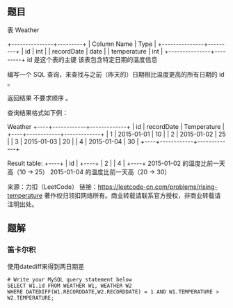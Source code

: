 ## 题目

表 Weather

+---------------+---------+
| Column Name   | Type    |
+---------------+---------+
| id            | int     |
| recordDate    | date    |
| temperature   | int     |
+---------------+---------+
id 是这个表的主键
该表包含特定日期的温度信息


编写一个 SQL 查询，来查找与之前（昨天的）日期相比温度更高的所有日期的 id 。

返回结果 不要求顺序 。

查询结果格式如下例：

Weather
+----+------------+-------------+
| id | recordDate | Temperature |
+----+------------+-------------+
| 1  | 2015-01-01 | 10          |
| 2  | 2015-01-02 | 25          |
| 3  | 2015-01-03 | 20          |
| 4  | 2015-01-04 | 30          |
+----+------------+-------------+

Result table:
+----+
| id |
+----+
| 2  |
| 4  |
+----+
2015-01-02 的温度比前一天高（10 -> 25）
2015-01-04 的温度比前一天高（20 -> 30）

来源：力扣（LeetCode）
链接：https://leetcode-cn.com/problems/rising-temperature
著作权归领扣网络所有。商业转载请联系官方授权，非商业转载请注明出处。

## 题解

### 笛卡尔积

使用datediff来得到两日期差

```mysql
# Write your MySQL query statement below
SELECT W1.id FROM WEATHER W1, WEATHER W2
WHERE DATEDIFF(W1.RECORDDATE,W2.RECORDDATE) = 1 AND W1.TEMPERATURE > W2.TEMPERATURE;
```

